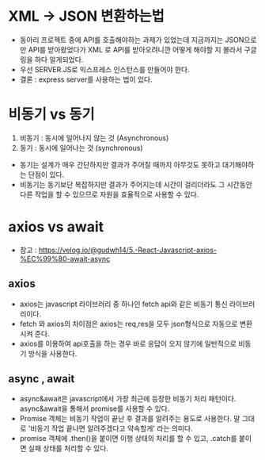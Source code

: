 # XML -> JSON 변환하는법
- 동아리 프로젝트 중에 API를 호출해야하는 과제가 있었는데 
지금까지는 JSON으로만 API를 받아왔었다가 XML 로 API를 받아오려니깐 어떻게 해야할 지 몰라서 구글링을 하다 알게되었다.
- 우선 SERVER.JS로 익스프레스 인스턴스를 만들어야 한다.
- 결론 : express server를 사용하는 법이 있다.

# 비동기 vs 동기 
1. 비동기 : 동시에 일어나지 않는 것 (Asynchronous)
2. 동기 : 동시에 일어나는 것 (synchronous)
- 동기는 설계가 매우 간단하지만 결과가 주어질 때까지 아무것도 못하고 대기해야하는 단점이 있다.
- 비동기는 동기보단 복잡하지만 결과가 주어지는데 시간이 걸리더라도 그 시간동안 다른 작업을 할 수 있으므로 자원을 효율적으로 사용할 수 있다.

# axios vs await
- 참고 : https://velog.io/@gudwh14/5.-React-Javascript-axios-%EC%99%80-await-async

## axios 
- axios는 javascript 라이브러리 중 하나인 fetch api와 같은 비동기 통신 라이브러리이다.
- fetch 와 axios의 차이점은 axios는 req,res을 모두 json형식으로 자동으로 변환시켜 준다.
- axios를 이용하여 api호출을 하는 경우 바로 응답이 오지 않기에 일반적으로 비동기 방식을 사용한다. 


## async , await
- async&await은 javascript에서 가장 최근에 등장한 비동기 처리 패턴이다. async&await을 통해서 promise를 사용할 수 있다.
- Promise 객체는 비동기 작업이 끝난 후 결과를 알려주는 용도로 사용한다. 말 그대로 '비동기 작업 끝나면 알려주겠다고 약속할게' 라는 의미다. 
- promise 객체에 .then()을 붙이면 이행 상태의 처리를 할 수 있고, .catch를 붙이면 실패 상태를 처리할 수 있다.